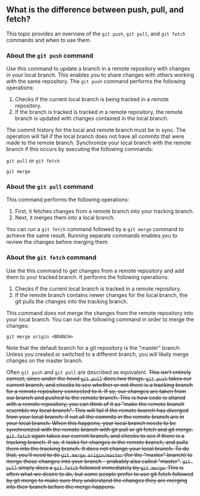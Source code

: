 ## What is the difference between push, pull, and fetch?
This topic provides an overview of the `git push`, `git pull`, and `git fetch` commands and when to use them.
### About the `git push` command
Use this command to update a branch in a remote repository with changes in your local branch. This enables you to share changes with others working with the same repository. The `git push` command performs the following operations:

1. Checks if the current local branch is being tracked in a remote repository.  
1. If the branch is tracked is tracked in a remote repository, the remote branch is updated with changes contained in the local branch.

The commit history for the local and remote branch must be in sync. The operation will fail if the local branch does not have all commits that were made to the remote branch. Synchronize your local branch with the remote branch if this occurs by executing the following commands:

`git pull` or `git fetch`

`git merge`

### About the `git pull` command
This command performs the following operations:
1. First, it fetches changes from a remote branch into your tracking branch.
1. Next, it merges them into a local branch.

You can run a `git fetch` command followed by a `git merge` command to achieve the same result. Running separate commands enables you to review the changes before merging them.  

### About the `git fetch` command
Use the this command to get changes from a remote repository and add them to your tracked branch. It performs the following operations:
1. Checks if the current local branch is tracked in a remote repository.
1. If the remote branch contains newer changes for the local branch, the git pulls the changes into the tracking branch.

This command does not merge the changes from the remote repository into your local branch. You can run the following command in order to merge the changes:  

`git merge origin <BRANCH>`

Note that the default branch for a git repository is the "master" branch. Unless you created or switched to a different branch, you will likely merge changes on the master branch.

Often `git push` and `git pull` are described as equivalent. ~~This isn't entirely correct, since under the hood `git pull` does two things. `git push` takes our current branch, and checks to see whether or not there is a tracking branch for a remote repository connected to it. If so, our changes are taken from our branch and pushed to the remote branch. This is how code is shared with a remote repository, you can think of it as "make the remote branch resemble my local branch". This will fail if the remote branch has diverged from your local branch: if not all the commits in the remote branch are in your local branch. When this happens, your local branch needs to be synchronized with the remote branch with git pull or git fetch and git merge.~~ ~~`git fetch` again takes our current branch, and checks to see if there is a tracking branch. If so, it looks for changes in the remote branch, and pulls them into the tracking branch. It does not change your local branch. To do that, you'll need to do `git merge origin/master` (for the "master" branch) to merge those changes into your branch - probably also called "master".~~ ~~`git pull` simply does a `git fetch` followed immediately by `git merge`. This is often what we desire to do, but some people prefer to use git fetch followed by git merge to make sure they understand the changes they are merging into their branch before the merge happens.~~
